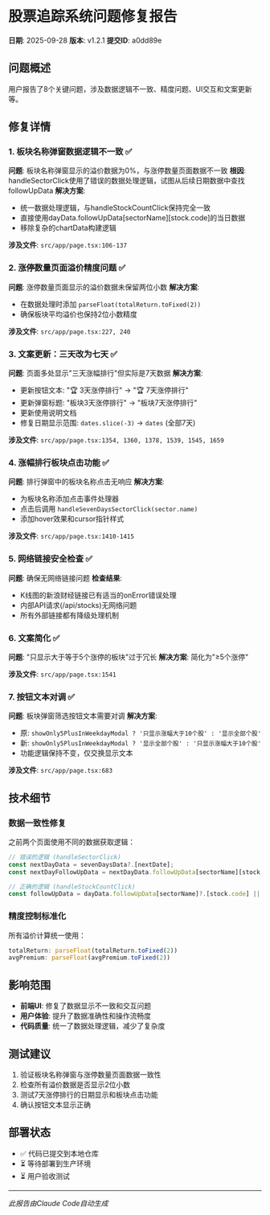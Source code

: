 # 股票追踪系统问题修复报告
**日期**: 2025-09-28
**版本**: v1.2.1
**提交ID**: a0dd89e

## 问题概述
用户报告了8个关键问题，涉及数据逻辑不一致、精度问题、UI交互和文案更新等。

## 修复详情

### 1. 板块名称弹窗数据逻辑不一致 ✅
**问题**: 板块名称弹窗显示的溢价数据为0%，与涨停数量页面数据不一致
**根因**: handleSectorClick使用了错误的数据处理逻辑，试图从后续日期数据中查找followUpData
**解决方案**:
- 统一数据处理逻辑，与handleStockCountClick保持完全一致
- 直接使用dayData.followUpData[sectorName][stock.code]的当日数据
- 移除复杂的chartData构建逻辑

**涉及文件**: `src/app/page.tsx:106-137`

### 2. 涨停数量页面溢价精度问题 ✅
**问题**: 涨停数量页面显示的溢价数据未保留两位小数
**解决方案**:
- 在数据处理时添加 `parseFloat(totalReturn.toFixed(2))`
- 确保板块平均溢价也保持2位小数精度

**涉及文件**: `src/app/page.tsx:227, 240`

### 3. 文案更新：三天改为七天 ✅
**问题**: 页面多处显示"三天涨幅排行"但实际是7天数据
**解决方案**:
- 更新按钮文本: "🏆 3天涨停排行" → "🏆 7天涨停排行"
- 更新弹窗标题: "板块3天涨停排行" → "板块7天涨停排行"
- 更新使用说明文档
- 修复日期显示范围: `dates.slice(-3)` → `dates` (全部7天)

**涉及文件**: `src/app/page.tsx:1354, 1360, 1378, 1539, 1545, 1659`

### 4. 涨幅排行板块点击功能 ✅
**问题**: 排行弹窗中的板块名称点击无响应
**解决方案**:
- 为板块名称添加点击事件处理器
- 点击后调用 `handleSevenDaysSectorClick(sector.name)`
- 添加hover效果和cursor指针样式

**涉及文件**: `src/app/page.tsx:1410-1415`

### 5. 网络链接安全检查 ✅
**问题**: 确保无网络链接问题
**检查结果**:
- K线图的新浪财经链接已有适当的onError错误处理
- 内部API请求(/api/stocks)无网络问题
- 所有外部链接都有降级处理机制

### 6. 文案简化 ✅
**问题**: "只显示大于等于5个涨停的板块"过于冗长
**解决方案**: 简化为"≥5个涨停"

**涉及文件**: `src/app/page.tsx:1541`

### 7. 按钮文本对调 ✅
**问题**: 板块弹窗筛选按钮文本需要对调
**解决方案**:
- 原: `showOnly5PlusInWeekdayModal ? '只显示涨幅大于10个股' : '显示全部个股'`
- 新: `showOnly5PlusInWeekdayModal ? '显示全部个股' : '只显示涨幅大于10个股'`
- 功能逻辑保持不变，仅交换显示文本

**涉及文件**: `src/app/page.tsx:683`

## 技术细节

### 数据一致性修复
之前两个页面使用不同的数据获取逻辑：
```typescript
// 错误的逻辑 (handleSectorClick)
const nextDayData = sevenDaysData?.[nextDate];
const nextDayFollowUpData = nextDayData.followUpData[sectorName][stock.code];

// 正确的逻辑 (handleStockCountClick)
const followUpData = dayData.followUpData[sectorName]?.[stock.code] || {};
```

### 精度控制标准化
所有溢价计算统一使用：
```typescript
totalReturn: parseFloat(totalReturn.toFixed(2))
avgPremium: parseFloat(avgPremium.toFixed(2))
```

## 影响范围
- **前端UI**: 修复了数据显示不一致和交互问题
- **用户体验**: 提升了数据准确性和操作流畅度
- **代码质量**: 统一了数据处理逻辑，减少了复杂度

## 测试建议
1. 验证板块名称弹窗与涨停数量页面数据一致性
2. 检查所有溢价数据是否显示2位小数
3. 测试7天涨停排行的日期显示和板块点击功能
4. 确认按钮文本显示正确

## 部署状态
- ✅ 代码已提交到本地仓库
- ⏳ 等待部署到生产环境
- ⏳ 用户验收测试

---
*此报告由Claude Code自动生成*